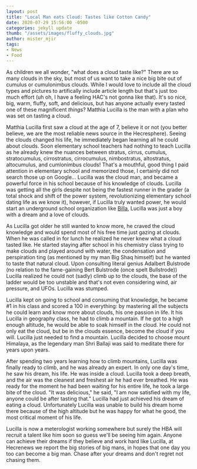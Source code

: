 ```yaml
---
layout: post
title: "Local Man eats Cloud: Tastes like Cotton Candy"
date: 2020-07-29 15:56:00 -0500
categories: jekyll update
thumb: "/assets/images/fluffy_clouds.jpg"
author: mister_mjir
tags:
- News
- Food
---
```


As children we all wonder, "what does a cloud taste like?" There are so many clouds in the sky, but most of us want to take a nice big bite out of cumulus or
cumulonimbus clouds. While I would love to include all the cloud types and pictures to artifically include article length but that's just too much effort (uh oh,
I have a feeling HAC's not gonna like that). It's so nice, big, warm, fluffy, soft, and delicious, but has anyone actually every tasted one of these magnificent
*things*? Matthia Lucilla is the man with a plan who was set on tasting a cloud.

Matthia Lucilla first saw a cloud at the age of 7, believe it or not (you better believe, we are the most reliable news source in the Hecresphere). Seeing the clouds
changed his life, he immediately began learning all he could about clouds. Soon elementary school teachers had nothing to teach Lucilla as he already knew the nuances
between stratus, cirrus, cumulus, stratocumulus, cirrostratus, cirrocumulus, nimbostratus, altostratus, altocumulus, and cumlonimbus clouds! That's a mouthful, good
thing I paid attention in elementary school and memorized those, I certainly did not search those up on Google... Lucilla was the cloud man, and became a powerful
force in his school because of his knowledge of clouds. Lucilla was getting all the girls despite not being the fastest runner in the grader (a total shock and shift
of the power system, revolutionizing elementary school dating life as we know it), however, if Lucilla truly wanted power, he would start an underground school
organization like [Billa](https://hecrenews.github.io/jekyll/update/2020/07/27/billa-the-rise-and-fall-of-an-undergound-school-organization.html), Lucilla was just
a boy with a dream and a love of clouds.

As Lucilla got older he still wanted to know more, he craved the cloud knowledge and would spend most of his free time just gazing at clouds. When he was called in for
lunch he realized he never knew what a cloud tasted like. He started staying after school in his chemistry class trying to make clouds and played around with water,
the condensation and perspiration ting (as mentioned by my man Big Shaq himself) but he wanted to taste that natural cloud. Upon consulting literal genius Adalbert
Bulstrode (no relation to the fame-gaining Bert Bulstrode (once spelt Bullstrode)) Lucilla realized he could not (sadly) climb up to the clouds, the base of the ladder
would be too unstable and that's not even considering wind, air pressure, and UFOs. Lucilla was stumped.

Lucilla kept on going to school and consuming that knowledge, he became #1 in his class and scored a 100 in everything: by mastering all the subjects he could learn
and know more about clouds, his one passion in life. It his Lucilla in geography class, he had to climb a mountain. If he got to a high enough altitude, he would be
able to soak himself in the cloud. He could not only eat the cloud, but be in the clouds essence, become the cloud if you will. Lucilla just needed to find a mountain.
Lucilla decided to choose mount Himalaya, as the legendary man Shri Ballaji was said to meditate there for years upon years.

After spending two years learning how to climb mountains, Lucilla was finally ready to climb, and he was already an expert. In only one day's time, he saw his dream,
his life. He was inside a cloud. Lucilla took a deep breath, and the air was the cleanest and freshest air he had ever breathed. He was ready for the moment he had
been waiting for his entire life, he took a large bite of the cloud. "It was delicious," he said, "I am now satisfied with my life, anyone could be after tasting
that." Lucilla had just achieved his dream of eating a cloud. Unfortunately Lucilla was unable to build his dream home there because of the high altitude but he was
happy for what he good, the most critical moment of his life.

Lucilla is now a meterologist working somewhere but surely the HBA will recruit a talent like him soon so guess we'll be seeing him again. Anyone can achieve their
dreams if they believe and work hard like Lucilla, at Hecrenews we report the big stories of big mans, in hopes that one day you too can become a big man. Chase after
your dreams and don't regret not chasing them.
